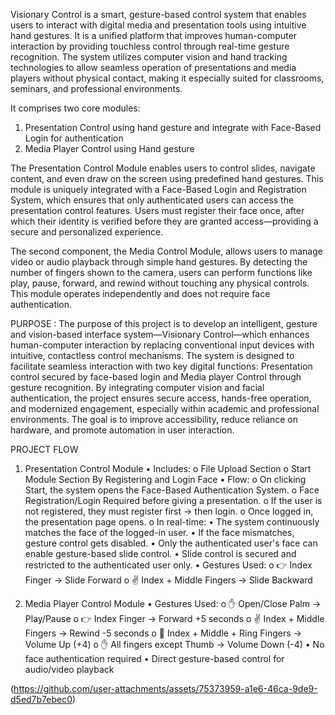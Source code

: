 Visionary Control is a smart, gesture-based control system that enables users to interact with digital media and presentation 
tools using intuitive hand gestures. It is a unified platform that improves human-computer interaction by providing touchless 
control through real-time gesture recognition. The system utilizes computer vision and hand tracking technologies to allow 
seamless operation of presentations and media players without physical contact, making it especially suited for classrooms, 
seminars, and professional environments.

It comprises two core modules: 

1.	Presentation Control using hand gesture and integrate with Face-Based Login for authentication
2.	Media Player Control using Hand gesture


The Presentation Control Module enables users to control slides, navigate content, and even draw on the screen using predefined hand gestures. This module is uniquely integrated with a Face-Based Login and Registration System, which ensures that only authenticated users can access the presentation control features. Users must register their face once, after which their identity is verified before they are granted access—providing a secure and personalized experience.


The second component, the Media Control Module, allows users to manage video or audio playback through simple hand gestures. By detecting the number of fingers shown to the camera, users can perform functions like play, pause, forward, and rewind without touching any physical controls. This module operates independently and does not require face authentication.

PURPOSE : 
The purpose of this project is to develop an intelligent, gesture and vision-based interface system—Visionary Control—which enhances human-computer interaction by replacing conventional input devices with intuitive, contactless control mechanisms. The system is designed to facilitate seamless interaction with two key digital functions: Presentation control secured by face-based login and Media player Control through gesture recognition. By integrating computer vision and facial authentication, the project ensures secure access, hands-free operation, and modernized engagement, especially within academic and professional environments. The goal is to improve accessibility, reduce reliance on hardware, and promote automation in user interaction.

PROJECT FLOW
  1. Presentation Control Module
      •	Includes:
          o	File Upload Section
          o	Start Module Section By Registering and Login Face
      •	Flow:
          o	On clicking Start, the system opens the Face-Based Authentication System.
          o	Face Registration/Login Required before giving a presentation.
          o	If the user is not registered, they must register first → then login.
          o	Once logged in, the presentation page opens.
          o	In real-time:
              •	The system continuously matches the face of the logged-in user.
              •	If the face mismatches, gesture control gets disabled.
              •	Only the authenticated user's face can enable gesture-based slide control.
              •	Slide control is secured and restricted to the authenticated user only.
      •	Gestures Used:
           o	👉 Index Finger → Slide Forward
           o	✌️ Index + Middle Fingers → Slide Backward
  
  2. Media Player Control Module
      •	Gestures Used:
          o	✋ Open/Close Palm → Play/Pause
          o	👉 Index Finger → Forward +5 seconds
          o	✌️ Index + Middle Fingers → Rewind -5 seconds
          o	🤟 Index + Middle + Ring Fingers → Volume Up (+4)
          o	✋ All fingers except Thumb → Volume Down (-4)
      •	No face authentication required
     •	Direct gesture-based control for audio/video playback

(https://github.com/user-attachments/assets/75373959-a1e6-46ca-9de9-d5ed7b7ebec0)




